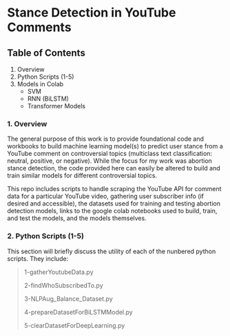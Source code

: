 # Stance Detection in YouTube Comments
<h2> Table of Contents </h2>
<ol>
  <li> Overview </li>
  <li> Python Scripts (1-5) </li>
  <li> Models in Colab
      <ul>
      <li> SVM </li>
      <li> RNN (BiLSTM) </li>
      <li> Transformer Models </li>
      </ul>
</ol>

<h3>1. Overview </h3>
<p> The general purpose of this work is to provide foundational code and workbooks to build machine learning model(s) to predict user stance from a YouTube comment on controversial topics (multiclass text classification: neutral, positive, or negative). While the focus for my work was abortion stance detection, the code provided here can easily be altered to build and train similar models for different controversial topics.
</p>    
<p> This repo includes scripts to handle scraping the YouTube API for comment data for a particular YouTube video, gathering user subscriber info (if desired
    and accessible), the datasets used for training and testing abortion detection models, links to the google colab notebooks used to build, train, and test the models, and
    the models themselves.
</p>

<h3>2. Python Scripts (1-5) </h3>
<p> This section will briefly discuss the utility of each of the nunbered python scripts. They include: </p>
<blockquote> <p> 1-gatherYoutubeData.py </p>
             <p> 2-findWhoSubscribedTo.py </p>
             <p> 3-NLPAug_Balance_Dataset.py </p>
             <p> 4-prepareDatasetForBiLSTMModel.py </p>
             <p> 5-clearDatasetForDeepLearning.py </p>
</blockquote>
